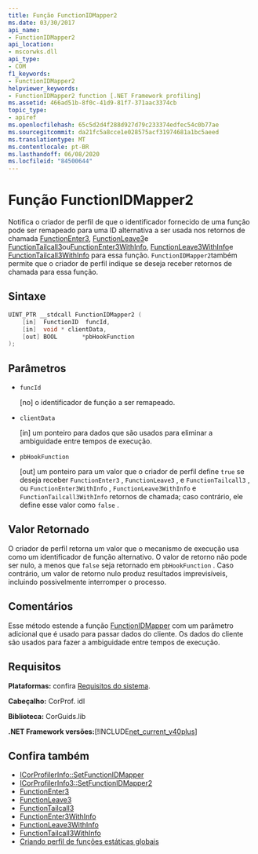 ```yaml
---
title: Função FunctionIDMapper2
ms.date: 03/30/2017
api_name:
- FunctionIDMapper2
api_location:
- mscorwks.dll
api_type:
- COM
f1_keywords:
- FunctionIDMapper2
helpviewer_keywords:
- FunctionIDMapper2 function [.NET Framework profiling]
ms.assetid: 466ad51b-8f0c-41d9-81f7-371aac3374cb
topic_type:
- apiref
ms.openlocfilehash: 65c5d2d4f288d927d79c233374edfec54c0b77ae
ms.sourcegitcommit: da21fc5a8cce1e028575acf31974681a1bc5aeed
ms.translationtype: MT
ms.contentlocale: pt-BR
ms.lasthandoff: 06/08/2020
ms.locfileid: "84500644"
---
```

# <a name="functionidmapper2-function"></a>Função FunctionIDMapper2
Notifica o criador de perfil de que o identificador fornecido de uma função pode ser remapeado para uma ID alternativa a ser usada nos retornos de chamada [FunctionEnter3](functionenter3-function.md), [FunctionLeave3](functionleave3-function.md)e [FunctionTailcall3](functiontailcall3-function.md)ou[FunctionEnter3WithInfo](functionenter3withinfo-function.md), [FunctionLeave3WithInfo](functionleave3withinfo-function.md)e [FunctionTailcall3WithInfo](functiontailcall3withinfo-function.md) para essa função. `FunctionIDMapper2`também permite que o criador de perfil indique se deseja receber retornos de chamada para essa função.  
  
## <a name="syntax"></a>Sintaxe  
  
```cpp  
UINT_PTR __stdcall FunctionIDMapper2 (  
    [in]  FunctionID  funcId,  
    [in]  void * clientData,  
    [out] BOOL       *pbHookFunction  
);  
```  
  
## <a name="parameters"></a>Parâmetros

- `funcId`

  \[no] o identificador de função a ser remapeado.

- `clientData`

  \[in] um ponteiro para dados que são usados para eliminar a ambiguidade entre tempos de execução.

- `pbHookFunction`

  \[out] um ponteiro para um valor que o criador de perfil define `true` se deseja receber `FunctionEnter3` , `FunctionLeave3` , e `FunctionTailcall3` , ou `FunctionEnter3WithInfo` , `FunctionLeave3WithInfo` e `FunctionTailcall3WithInfo` retornos de chamada; caso contrário, ele define esse valor como `false` .

## <a name="return-value"></a>Valor Retornado  
 O criador de perfil retorna um valor que o mecanismo de execução usa como um identificador de função alternativo. O valor de retorno não pode ser nulo, a menos que `false` seja retornado em `pbHookFunction` . Caso contrário, um valor de retorno nulo produz resultados imprevisíveis, incluindo possivelmente interromper o processo.  
  
## <a name="remarks"></a>Comentários  
 Esse método estende a função [FunctionIDMapper](functionidmapper-function.md) com um parâmetro adicional que é usado para passar dados do cliente. Os dados do cliente são usados para fazer a ambiguidade entre tempos de execução.  
  
## <a name="requirements"></a>Requisitos  
 **Plataformas:** confira [Requisitos do sistema](../../get-started/system-requirements.md).  
  
 **Cabeçalho:** CorProf. idl  
  
 **Biblioteca:** CorGuids.lib  
  
 **.NET Framework versões:**[!INCLUDE[net_current_v40plus](../../../../includes/net-current-v40plus-md.md)]  
  
## <a name="see-also"></a>Confira também

- [ICorProfilerInfo::SetFunctionIDMapper](icorprofilerinfo-setfunctionidmapper-method.md)
- [ICorProfilerInfo3::SetFunctionIDMapper2](icorprofilerinfo3-setfunctionidmapper2-method.md)
- [FunctionEnter3](functionenter3-function.md)
- [FunctionLeave3](functionleave3-function.md)
- [FunctionTailcall3](functiontailcall3-function.md)
- [FunctionEnter3WithInfo](functionenter3withinfo-function.md)
- [FunctionLeave3WithInfo](functionleave3withinfo-function.md)
- [FunctionTailcall3WithInfo](functiontailcall3withinfo-function.md)
- [Criando perfil de funções estáticas globais](profiling-global-static-functions.md)
